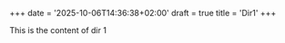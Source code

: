+++
date = '2025-10-06T14:36:38+02:00'
draft = true
title = 'Dir1'
+++

This is the content of dir 1
